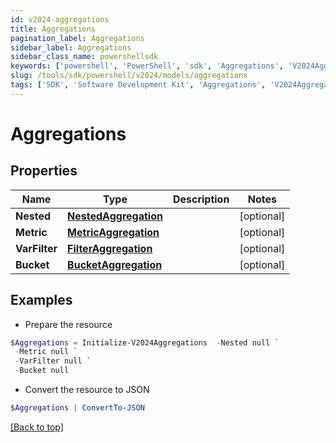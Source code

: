 ```yaml
---
id: v2024-aggregations
title: Aggregations
pagination_label: Aggregations
sidebar_label: Aggregations
sidebar_class_name: powershellsdk
keywords: ['powershell', 'PowerShell', 'sdk', 'Aggregations', 'V2024Aggregations'] 
slug: /tools/sdk/powershell/v2024/models/aggregations
tags: ['SDK', 'Software Development Kit', 'Aggregations', 'V2024Aggregations']
---
```



# Aggregations

## Properties

Name | Type | Description | Notes
------------ | ------------- | ------------- | -------------
**Nested** | [**NestedAggregation**](nested-aggregation) |  | [optional] 
**Metric** | [**MetricAggregation**](metric-aggregation) |  | [optional] 
**VarFilter** | [**FilterAggregation**](filter-aggregation) |  | [optional] 
**Bucket** | [**BucketAggregation**](bucket-aggregation) |  | [optional] 

## Examples

- Prepare the resource
```powershell
$Aggregations = Initialize-V2024Aggregations  -Nested null `
 -Metric null `
 -VarFilter null `
 -Bucket null
```

- Convert the resource to JSON
```powershell
$Aggregations | ConvertTo-JSON
```


[[Back to top]](#) 

